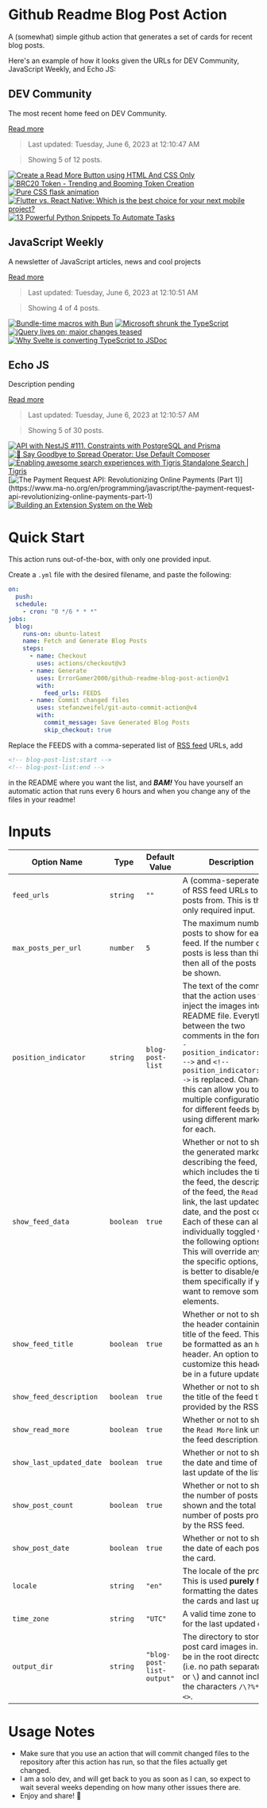 # Github Readme Blog Post Action

A (somewhat) simple github action that generates a set of cards for recent blog posts.

Here's an example of how it looks given the URLs for DEV Community, JavaScript Weekly, and Echo JS:

<!-- post-list:start -->
## DEV Community

The most recent home feed on DEV Community.

[Read more](https://dev.to)
> Last updated: Tuesday, June 6, 2023 at 12:10:47 AM

> Showing 5 of 12 posts.

[![Create a Read More Button using HTML And CSS Only](https://raw.githubusercontent.com/ErrorGamer2000/github-readme-blog-post-action/main/generated_files/DEV_Community/Create_a_Read_More_Button_using_HTML_And_CSS_Only.svg)](https://dev.to/cwrcode/create-a-read-more-button-using-html-and-css-only-5d64)
[![BRC20 Token - Trending and Booming Token Creation](https://raw.githubusercontent.com/ErrorGamer2000/github-readme-blog-post-action/main/generated_files/DEV_Community/BRC20_Token_-_Trending_and_Booming_Token_Creation.svg)](https://dev.to/jessietomaz/brc20-token-trending-and-booming-token-creation-33a7)
[![Pure CSS flask animation](https://raw.githubusercontent.com/ErrorGamer2000/github-readme-blog-post-action/main/generated_files/DEV_Community/Pure_CSS_flask_animation.svg)](https://dev.to/melnik909/pure-css-flask-animation-4nga)
[![Flutter vs. React Native: Which is the best choice for your next mobile project?](https://raw.githubusercontent.com/ErrorGamer2000/github-readme-blog-post-action/main/generated_files/DEV_Community/Flutter_vs._React_Native__Which_is_the_best_choice_for_your_next_mobile_project_.svg)](https://dev.to/yatendra2001/flutter-vs-react-native-which-is-the-best-choice-for-your-next-mobile-project-45c3)
[![13 Powerful Python Snippets To Automate Tasks](https://raw.githubusercontent.com/ErrorGamer2000/github-readme-blog-post-action/main/generated_files/DEV_Community/13_Powerful_Python_Snippets_To_Automate_Tasks.svg)](https://dev.to/scofieldidehen/13-powerful-python-snippets-to-automate-tasks-10c1)


## JavaScript Weekly

A newsletter of JavaScript articles, news and cool projects

[Read more](https://javascriptweekly.com/)
> Last updated: Tuesday, June 6, 2023 at 12:10:51 AM

> Showing 4 of 4 posts.

[![Bundle-time macros with Bun](https://raw.githubusercontent.com/ErrorGamer2000/github-readme-blog-post-action/main/generated_files/JavaScript_Weekly/Bundle-time_macros_with_Bun.svg)](https://javascriptweekly.com/issues/641)
[![Microsoft shrunk the TypeScript](https://raw.githubusercontent.com/ErrorGamer2000/github-readme-blog-post-action/main/generated_files/JavaScript_Weekly/Microsoft_shrunk_the_TypeScript.svg)](https://javascriptweekly.com/issues/640)
[![jQuery lives on; major changes teased](https://raw.githubusercontent.com/ErrorGamer2000/github-readme-blog-post-action/main/generated_files/JavaScript_Weekly/jQuery_lives_on;_major_changes_teased.svg)](https://javascriptweekly.com/issues/639)
[![Why Svelte is converting TypeScript to JSDoc](https://raw.githubusercontent.com/ErrorGamer2000/github-readme-blog-post-action/main/generated_files/JavaScript_Weekly/Why_Svelte_is_converting_TypeScript_to_JSDoc.svg)](https://javascriptweekly.com/issues/638)


## Echo JS

Description pending

[Read more](
http://www.echojs.com
)
> Last updated: Tuesday, June 6, 2023 at 12:10:57 AM

> Showing 5 of 30 posts.

[![API with NestJS #111. Constraints with PostgreSQL and Prisma](https://raw.githubusercontent.com/ErrorGamer2000/github-readme-blog-post-action/main/generated_files/_Echo_JS_/API_with_NestJS__111._Constraints_with_PostgreSQL_and_Prisma.svg)](https://wanago.io/2023/06/05/api-nestjs-prisma-postgresql-constraints/)
[![👋 Say Goodbye to Spread Operator: Use Default Composer](https://raw.githubusercontent.com/ErrorGamer2000/github-readme-blog-post-action/main/generated_files/_Echo_JS_/👋_Say_Goodbye_to_Spread_Operator__Use_Default_Composer.svg)](https://dev.to/aralroca/say-goodbye-to-spread-operator-use-default-composer-3c2j)
[![Enabling awesome search experiences with Tigris Standalone Search | Tigris](https://raw.githubusercontent.com/ErrorGamer2000/github-readme-blog-post-action/main/generated_files/_Echo_JS_/Enabling_awesome_search_experiences_with_Tigris_Standalone_Search___Tigris.svg)](https://www.tigrisdata.com/blog/tigris-standalone-search/)
[![The Payment Request API: Revolutionizing Online Payments (Part 1)](https://raw.githubusercontent.com/ErrorGamer2000/github-readme-blog-post-action/main/generated_files/_Echo_JS_/The_Payment_Request_API__Revolutionizing_Online_Payments_(Part_1).svg)](https://www.ma-no.org/en/programming/javascript/the-payment-request-api-revolutionizing-online-payments-part-1)
[![Building an Extension System on the Web](https://raw.githubusercontent.com/ErrorGamer2000/github-readme-blog-post-action/main/generated_files/_Echo_JS_/Building_an_Extension_System_on_the_Web.svg)](https://vrite.io/blog/building-an-extension-system-on-the-web/)


<!-- post-list:end -->

# Quick Start

This action runs out-of-the-box, with only one provided input.

Create a `.yml` file with the desired filename, and paste the following:

```yml
on:
  push:
  schedule:
    - cron: "0 */6 * * *"
jobs:
  blog:
    runs-on: ubuntu-latest
    name: Fetch and Generate Blog Posts
    steps:
      - name: Checkout
        uses: actions/checkout@v3
      - name: Generate
        uses: ErrorGamer2000/github-readme-blog-post-action@v1
        with:
          feed_urls: FEEDS
      - name: Commit changed files
        uses: stefanzweifel/git-auto-commit-action@v4
        with:
          commit_message: Save Generated Blog Posts
          skip_checkout: true
```

Replace the FEEDS with a comma-seperated list of [RSS feed](https://rss.com/blog/how-do-rss-feeds-work/) URLs, add

```md
<!-- blog-post-list:start -->
<!-- blog-post-list:end -->
```

in the README where you want the list, and **_BAM!_** You have yourself an automatic action that runs every 6 hours and when you change any of the files in your readme!

# Inputs

<table>
  <thead>
    <tr>
      <th>Option Name</th>
      <th>Type</th>
      <th>Default Value</th>
      <th>Description</th>
    </tr>
  </thead>
  <tbody>
    <tr>
      <td><code>feed_urls</code></td>
      <td><code>string</code></td>
      <td><code>""</code></td>
      <td>A (comma-seperated) list of RSS feed URLs to load posts from. This is the only required input.</td>
    </tr>
    <tr>
      <td><code>max_posts_per_url</code></td>
      <td><code>number</code></td>
      <td><code>5</code></td>
      <td>The maximum number of posts to show for each feed. If the number of posts is less than this, then all of the posts will be shown.</td>
    </tr>
    <tr>
      <td><code>position_indicator</code></td>
      <td><code>string</code></td>
      <td><code>blog-post-list</code></td>
      <td>The text of the comments that the action uses to inject the images into the README file. Everything between the two comments in the form <code>&lt;!-- position_indicator:start --&gt;</code> and <code>&lt;!-- position_indicator:end --&gt;</code> is replaced. Changing this can allow you to use multiple configurations for different feeds by using different markers for each.</td>
    </tr>
    <tr>
      <td><code>show_feed_data</code></td>
      <td><code>boolean</code></td>
      <td><code>true</code></td>
      <td>Whether or not to show the generated markdown describing the feed, which includes the title of the feed, the description of the feed, the <code>Read More</code> link, the last updated date, and the post count. Each of these can also be individually toggled with the following options. This will override any of the specific options, so it is better to disable/enable them specifically if you want to remove some elements.</td>
    </tr>
    <tr>
      <td><code>show_feed_title</code></td>
      <td><code>boolean</code></td>
      <td><code>true</code></td>
      <td>Whether or not to show the header containing the title of the feed. This will be formatted as an <code>h2</code> header. An option to customize this header will be in a future update.</td>
    </tr>
    <tr>
      <td><code>show_feed_description</code></td>
      <td><code>boolean</code></td>
      <td><code>true</code></td>
      <td>Whether or not to show the title of the feed that is provided by the RSS feed.</td>
    </tr>
    <tr>
      <td><code>show_read_more</code></td>
      <td><code>boolean</code></td>
      <td><code>true</code></td>
      <td>Whether or not to show the <code>Read More</code> link under the feed description.</td>
    </tr>
    <tr>
      <td><code>show_last_updated_date</code></td>
      <td><code>boolean</code></td>
      <td><code>true</code></td>
      <td>Whether or not to show the date and time of the last update of the list.</td>
    </tr>
    <tr>
      <td><code>show_post_count</code></td>
      <td><code>boolean</code></td>
      <td><code>true</code></td>
      <td>Whether or not to show the number of posts shown and the total number of posts provided by the RSS feed.</td>
    </tr>
    <tr>
      <td><code>show_post_date</code></td>
      <td><code>boolean</code></td>
      <td><code>true</code></td>
      <td>Whether or not to show the date of each post on the card.</td>
    </tr>
    <tr>
      <td><code>locale</code></td>
      <td><code>string</code></td>
      <td><code>"en"</code></td>
      <td>The locale of the project. This is used <strong>purely</strong> for formatting the dates of the cards and last update.</td>
    </tr>
    <tr>
      <td><code>time_zone</code></td>
      <td><code>string</code></td>
      <td><code>"UTC"</code></td>
      <td>A valid time zone to use for the last updated date.</td>
    </tr>
    <tr>
      <td><code>output_dir</code></td>
      <td><code>string</code></td>
      <td><code>"blog-post-list-output"</code></td>
      <td>The directory to store the post card images in. Must be in the root directory (i.e. no path separators <code>/</code> or <code>\</code>) and cannot include the characters <code>/\?%*:|"&lt;&gt;</code>.</td>
    </tr>
<!--
    <tr>
      <td><code></code></td>
      <td><cde></cde></td>
      <td><code></code></td>
      <td></td>
    </tr>
-->
  </tbody>
</table>

# Usage Notes

- Make sure that you use an action that will commit changed files to the repository after this action has run, so that the files actually get changed.
- I am a solo dev, and will get back to you as soon as I can, so expect to wait several weeks depending on how many other issues there are.
- Enjoy and share! 🤗
